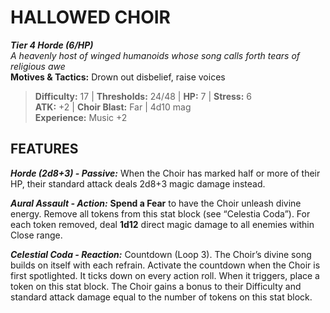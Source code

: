 # HALLOWED CHOIR

***Tier 4 Horde (6/HP)***  
*A heavenly host of winged humanoids whose song calls forth tears of religious awe*  
**Motives & Tactics:** Drown out disbelief, raise voices

> **Difficulty:** 17 | **Thresholds:** 24/48 | **HP:** 7 | **Stress:** 6  
> **ATK:** +2 | **Choir Blast:** Far | 4d10 mag  
> **Experience:** Music +2

## FEATURES

***Horde (2d8+3) - Passive:*** When the Choir has marked half or more of their HP, their standard attack deals 2d8+3 magic damage instead.

***Aural Assault - Action:*** **Spend a Fear** to have the Choir unleash divine energy. Remove all tokens from this stat block (see “Celestia Coda”). For each token removed, deal **1d12** direct magic damage to all enemies within Close range.

***Celestial Coda - Reaction:*** Countdown (Loop 3). The Choir’s divine song builds on itself with each refrain. Activate the countdown when the Choir is first spotlighted. It ticks down on every action roll. When it triggers, place a token on this stat block. The Choir gains a bonus to their Difficulty and standard attack damage equal to the number of tokens on this stat block.
